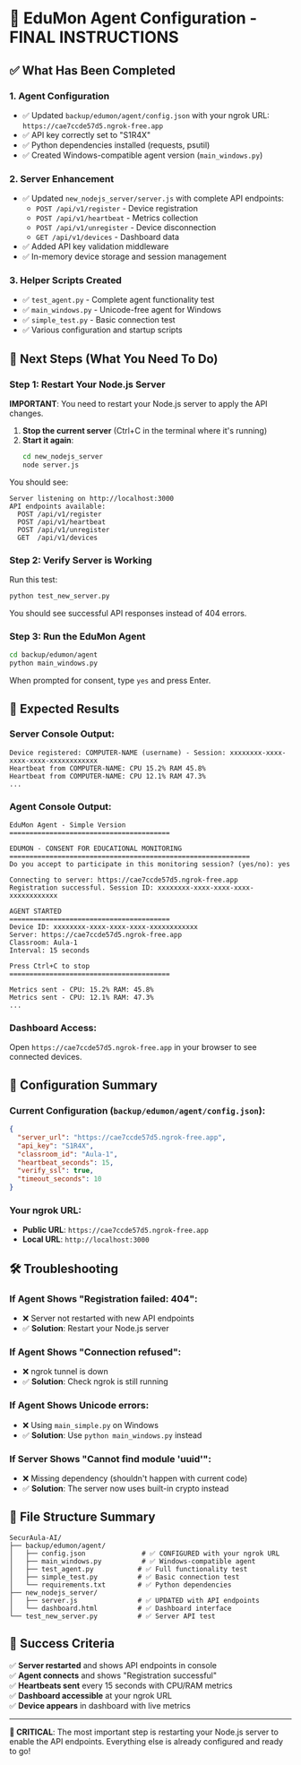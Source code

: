 # 🎯 EduMon Agent Configuration - FINAL INSTRUCTIONS

## ✅ What Has Been Completed

### 1. **Agent Configuration**
- ✅ Updated `backup/edumon/agent/config.json` with your ngrok URL: `https://cae7ccde57d5.ngrok-free.app`
- ✅ API key correctly set to "S1R4X"
- ✅ Python dependencies installed (requests, psutil)
- ✅ Created Windows-compatible agent version (`main_windows.py`)

### 2. **Server Enhancement**
- ✅ Updated `new_nodejs_server/server.js` with complete API endpoints:
  - `POST /api/v1/register` - Device registration
  - `POST /api/v1/heartbeat` - Metrics collection
  - `POST /api/v1/unregister` - Device disconnection
  - `GET /api/v1/devices` - Dashboard data
- ✅ Added API key validation middleware
- ✅ In-memory device storage and session management

### 3. **Helper Scripts Created**
- ✅ `test_agent.py` - Complete agent functionality test
- ✅ `main_windows.py` - Unicode-free agent for Windows
- ✅ `simple_test.py` - Basic connection test
- ✅ Various configuration and startup scripts

## 🚀 Next Steps (What You Need To Do)

### Step 1: Restart Your Node.js Server
**IMPORTANT**: You need to restart your Node.js server to apply the API changes.

1. **Stop the current server** (Ctrl+C in the terminal where it's running)
2. **Start it again**:
   ```bash
   cd new_nodejs_server
   node server.js
   ```

You should see:
```
Server listening on http://localhost:3000
API endpoints available:
  POST /api/v1/register
  POST /api/v1/heartbeat
  POST /api/v1/unregister
  GET  /api/v1/devices
```

### Step 2: Verify Server is Working
Run this test:
```bash
python test_new_server.py
```

You should see successful API responses instead of 404 errors.

### Step 3: Run the EduMon Agent
```bash
cd backup/edumon/agent
python main_windows.py
```

When prompted for consent, type `yes` and press Enter.

## 🎯 Expected Results

### Server Console Output:
```
Device registered: COMPUTER-NAME (username) - Session: xxxxxxxx-xxxx-xxxx-xxxx-xxxxxxxxxxxx
Heartbeat from COMPUTER-NAME: CPU 15.2% RAM 45.8%
Heartbeat from COMPUTER-NAME: CPU 12.1% RAM 47.3%
...
```

### Agent Console Output:
```
EduMon Agent - Simple Version
========================================

EDUMON - CONSENT FOR EDUCATIONAL MONITORING
============================================================
Do you accept to participate in this monitoring session? (yes/no): yes

Connecting to server: https://cae7ccde57d5.ngrok-free.app
Registration successful. Session ID: xxxxxxxx-xxxx-xxxx-xxxx-xxxxxxxxxxxx

AGENT STARTED
========================================
Device ID: xxxxxxxx-xxxx-xxxx-xxxx-xxxxxxxxxxxx
Server: https://cae7ccde57d5.ngrok-free.app
Classroom: Aula-1
Interval: 15 seconds

Press Ctrl+C to stop
========================================

Metrics sent - CPU: 15.2% RAM: 45.8%
Metrics sent - CPU: 12.1% RAM: 47.3%
...
```

### Dashboard Access:
Open `https://cae7ccde57d5.ngrok-free.app` in your browser to see connected devices.

## 🔧 Configuration Summary

### Current Configuration (`backup/edumon/agent/config.json`):
```json
{
  "server_url": "https://cae7ccde57d5.ngrok-free.app",
  "api_key": "S1R4X",
  "classroom_id": "Aula-1",
  "heartbeat_seconds": 15,
  "verify_ssl": true,
  "timeout_seconds": 10
}
```

### Your ngrok URL:
- **Public URL**: `https://cae7ccde57d5.ngrok-free.app`
- **Local URL**: `http://localhost:3000`

## 🛠️ Troubleshooting

### If Agent Shows "Registration failed: 404":
- ❌ Server not restarted with new API endpoints
- ✅ **Solution**: Restart your Node.js server

### If Agent Shows "Connection refused":
- ❌ ngrok tunnel is down
- ✅ **Solution**: Check ngrok is still running

### If Agent Shows Unicode errors:
- ❌ Using `main_simple.py` on Windows
- ✅ **Solution**: Use `python main_windows.py` instead

### If Server Shows "Cannot find module 'uuid'":
- ❌ Missing dependency (shouldn't happen with current code)
- ✅ **Solution**: The server now uses built-in crypto instead

## 📁 File Structure Summary

```
SecurAula-AI/
├── backup/edumon/agent/
│   ├── config.json              # ✅ CONFIGURED with your ngrok URL
│   ├── main_windows.py          # ✅ Windows-compatible agent
│   ├── test_agent.py           # ✅ Full functionality test
│   ├── simple_test.py          # ✅ Basic connection test
│   └── requirements.txt        # ✅ Python dependencies
├── new_nodejs_server/
│   ├── server.js               # ✅ UPDATED with API endpoints
│   └── dashboard.html          # ✅ Dashboard interface
└── test_new_server.py          # ✅ Server API test
```

## 🎉 Success Criteria

✅ **Server restarted** and shows API endpoints in console  
✅ **Agent connects** and shows "Registration successful"  
✅ **Heartbeats sent** every 15 seconds with CPU/RAM metrics  
✅ **Dashboard accessible** at your ngrok URL  
✅ **Device appears** in dashboard with live metrics  

---

**🚨 CRITICAL**: The most important step is restarting your Node.js server to enable the API endpoints. Everything else is already configured and ready to go!